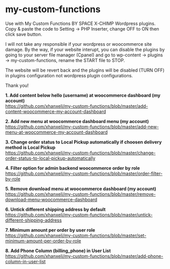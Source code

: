# my-custom-functions

Use with My Custom Functions BY SPACE X-CHIMP Wordpress plugins. Copy & paste the code to Setting -> PHP Inserter, 
change OFF to ON then click save button.

I will not take any responsible if your wordpress or woocommerce site damage. By the way, if your website interupt, you can disable
the plugins by going to your server file manager (Cpanel) and go to wp-content -> plugins -> my-custom-functions, rename the START
file to STOP.

The website will be revert back and the plugins will be disabled (TURN OFF) in plugins configuration not wordpress plugin configurations.

Thank you!

<strong>1. Add content below hello (username) at woocommerce dashboard (my account)</strong><br>
https://github.com/xhanxeli/my-custom-functions/blob/master/add-content-woocommerce-my-account-dashboard

<strong>2. Add new menu at woocommerce dashboard menu (my account)</strong><br>
https://github.com/xhanxeli/my-custom-functions/blob/master/add-new-menu-at-woocommerce-my-account-dashboard

<strong>3. Change order status to Local Pickup automatically if choosen delivery method is Local Pickup</strong><br>
https://github.com/xhanxeli/my-custom-functions/blob/master/change-order-status-to-local-pickup-automatically

<strong>4. Filter option for admin backend woocommerce order by role</strong><br>
https://github.com/xhanxeli/my-custom-functions/blob/master/order-filter-by-role

<strong>5. Remove download menu at woocommerce dashboard (my account)</strong><br>
https://github.com/xhanxeli/my-custom-functions/blob/master/remove-download-menu-woocommerce-dashboard

<strong>6. Untick different shipping address by default</strong><br>
https://github.com/xhanxeli/my-custom-functions/blob/master/untick-different-shipping-address

<strong>7. Minimum amount per order by user role</strong><br>
https://github.com/xhanxeli/my-custom-functions/blob/master/set-minimum-amount-per-order-by-role

<strong>8. Add Phone Column (billing_phone) in User List</strong><br>
https://github.com/xhanxeli/my-custom-functions/blob/master/add-phone-column-in-user-list

